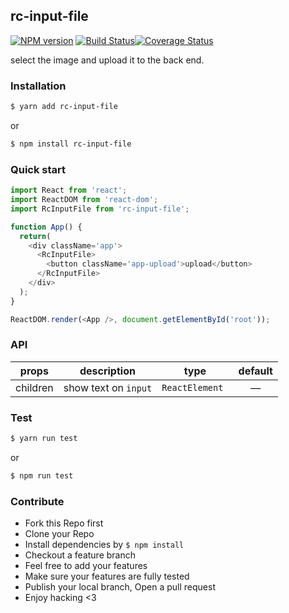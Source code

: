 ## rc-input-file
[![NPM version](https://img.shields.io/npm/v/rc-input-file.svg?style=flat)](https://www.npmjs.com/package/rc-input-file) [![Build Status](https://travis-ci.org/yanxiaolazy/rc-input-file.svg?branch=master)](https://travis-ci.org/yanxiaolazy/rc-input-file)[![Coverage Status](https://coveralls.io/repos/github/yanxiaolazy/rc-input-file/badge.svg)](https://coveralls.io/github/yanxiaolazy/rc-input-file)




select the image and upload it to the back end.

### Installation

```bash
$ yarn add rc-input-file
```

or 

```bash
$ npm install rc-input-file
```

 

### Quick start

```js
import React from 'react';
import ReactDOM from 'react-dom';
import RcInputFile from 'rc-input-file';

function App() {
  return(
    <div className='app'>
      <RcInputFile>
        <button className='app-upload'>upload</button>
      </RcInputFile>
    </div>
  );
}

ReactDOM.render(<App />, document.getElementById('root'));
```



### API

|  props   |     description      |      type       | default |
| :------: | :------------------: | :-------------: | :-----: |
| children | show text on `input` | `ReactElement ` |    —    |

### Test

```bash
$ yarn run test
```

or 

```bash
$ npm run test
```

 

### Contribute

- Fork this Repo first
- Clone your Repo
- Install dependencies by `$ npm install`
- Checkout a feature branch
- Feel free to add your features
- Make sure your features are fully tested
- Publish your local branch, Open a pull request
- Enjoy hacking <3
